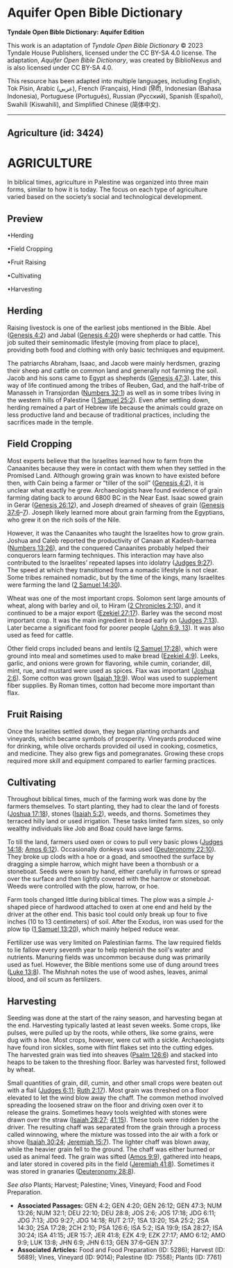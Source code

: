# Aquifer Open Bible Dictionary

**Tyndale Open Bible Dictionary: Aquifer Edition**

This work is an adaptation of *Tyndale Open Bible Dictionary* © 2023 Tyndale House Publishers, licensed under the CC BY\-SA 4\.0 license. The adaptation, *Aquifer Open Bible Dictionary*, was created by BiblioNexus and is also licensed under CC BY\-SA 4\.0\.

This resource has been adapted into multiple languages, including English, Tok Pisin, Arabic (عربي), French (Français), Hindi (हिंदी), Indonesian (Bahasa Indonesia), Portuguese (Português), Russian (Русский), Spanish (Español), Swahili (Kiswahili), and Simplified Chinese (简体中文).



--------------------------------

## Agriculture (id: 3424)

AGRICULTURE
===========

In biblical times, agriculture in Palestine was organized into three main forms, similar to how it is today. The focus on each type of agriculture varied based on the society’s social and technological development.

Preview
-------

•Herding

•Field Cropping

•Fruit Raising

•Cultivating

•Harvesting

Herding
-------

Raising livestock is one of the earliest jobs mentioned in the Bible. Abel ([Genesis 4:2](https://ref.ly/Gen4:2)) and Jabal ([Genesis 4:20](https://ref.ly/Gen4:20)) were shepherds or had cattle. This job suited their seminomadic lifestyle (moving from place to place), providing both food and clothing with only basic techniques and equipment.

The patriarchs Abraham, Isaac, and Jacob were mainly herdsmen, grazing their sheep and cattle on common land and generally not farming the soil. Jacob and his sons came to Egypt as shepherds ([Genesis 47:3](https://ref.ly/Gen47:3)). Later, this way of life continued among the tribes of Reuben, Gad, and the half\-tribe of Manasseh in Transjordan ([Numbers 32:1](https://ref.ly/Num32:1)) as well as in some tribes living in the western hills of Palestine ([1 Samuel 25:2](https://ref.ly/1Sam25:2)). Even after settling down, herding remained a part of Hebrew life because the animals could graze on less productive land and because of traditional practices, including the sacrifices made in the temple.

Field Cropping
--------------

Most experts believe that the Israelites learned how to farm from the Canaanites because they were in contact with them when they settled in the Promised Land. Although growing grain was known to have existed before then, with Cain being a farmer or “tiller of the soil” ([Genesis 4:2](https://ref.ly/Gen4:2)), it is unclear what exactly he grew. Archaeologists have found evidence of grain farming dating back to around 6800 BC in the Near East. Isaac sowed grain in Gerar ([Genesis 26:12](https://ref.ly/Gen26:12)), and Joseph dreamed of sheaves of grain ([Genesis 37:6](https://ref.ly/Gen37:6-Gen37:7)–[7](https://ref.ly/Gen37:6-Gen37:7)). Joseph likely learned more about grain farming from the Egyptians, who grew it on the rich soils of the Nile.

However, it was the Canaanites who taught the Israelites how to grow grain. Joshua and Caleb reported the productivity of Canaan at Kadesh\-barnea ([Numbers 13:26](https://ref.ly/Num13:26)), and the conquered Canaanites probably helped their conquerors learn farming techniques. This interaction may have also contributed to the Israelites' repeated lapses into idolatry ([Judges 9:27](https://ref.ly/Judg9:27)). The speed at which they transitioned from a nomadic lifestyle is not clear. Some tribes remained nomadic, but by the time of the kings, many Israelites were farming the land ([2 Samuel 14:30](https://ref.ly/2Sam14:30)).

Wheat was one of the most important crops. Solomon sent large amounts of wheat, along with barley and oil, to Hiram ([2 Chronicles 2:10](https://ref.ly/2Chr2:10)), and it continued to be a major export ([Ezekiel 27:17](https://ref.ly/Ezek27:17)). Barley was the second most important crop. It was the main ingredient in bread early on ([Judges 7:13](https://ref.ly/Judg7:13)). Later became a significant food for poorer people ([John 6:9, 13](https://ref.ly/John6:9,John6:13)). It was also used as feed for cattle.

Other field crops included beans and lentils ([2 Samuel 17:28](https://ref.ly/2Sam17:28)), which were ground into meal and sometimes used to make bread ([Ezekiel 4:9](https://ref.ly/Ezek4:9)). Leeks, garlic, and onions were grown for flavoring, while cumin, coriander, dill, mint, rue, and mustard were used as spices. Flax was important ([Joshua 2:6](https://ref.ly/Josh2:6)). Some cotton was grown ([Isaiah 19:9](https://ref.ly/Isa19:9)). Wool was used to supplement fiber supplies. By Roman times, cotton had become more important than flax.

Fruit Raising
-------------

Once the Israelites settled down, they began planting orchards and vineyards, which became symbols of prosperity. Vineyards produced wine for drinking, while olive orchards provided oil used in cooking, cosmetics, and medicine. They also grew figs and pomegranates. Growing these crops required more skill and equipment compared to earlier farming practices.

Cultivating
-----------

Throughout biblical times, much of the farming work was done by the farmers themselves. To start planting, they had to clear the land of forests ([Joshua 17:18](https://ref.ly/Josh17:18)), stones ([Isaiah 5:2](https://ref.ly/Isa5:2)), weeds, and thorns. Sometimes they terraced hilly land or used irrigation. These tasks limited farm sizes, so only wealthy individuals like Job and Boaz could have large farms.

To till the land, farmers used oxen or cows to pull very basic plows ([Judges 14:18](https://ref.ly/Judg14:18); [Amos 6:12](https://ref.ly/Amos6:12)). Occasionally donkeys was used ([Deuteronomy 22:10](https://ref.ly/Deut22:10)). They broke up clods with a hoe or a goad, and smoothed the surface by dragging a simple harrow, which might have been a thornbush or a stoneboat. Seeds were sown by hand, either carefully in furrows or spread over the surface and then lightly covered with the harrow or stoneboat. Weeds were controlled with the plow, harrow, or hoe.

Farm tools changed little during biblical times. The plow was a simple J\-shaped piece of hardwood attached to oxen at one end and held by the driver at the other end. This basic tool could only break up four to five inches (10 to 13 centimeters) of soil. After the Exodus, iron was used for the plow tip ([1 Samuel 13:20](https://ref.ly/1Sam13:20)), which mainly helped reduce wear.

Fertilizer use was very limited on Palestinian farms. The law required fields to lie fallow every seventh year to help replenish the soil's water and nutrients. Manuring fields was uncommon because dung was primarily used as fuel. However, the Bible mentions some use of dung around trees ([Luke 13:8](https://ref.ly/Luke13:8)). The Mishnah notes the use of wood ashes, leaves, animal blood, and oil scum as fertilizers.

Harvesting
----------

Seeding was done at the start of the rainy season, and harvesting began at the end. Harvesting typically lasted at least seven weeks. Some crops, like pulses, were pulled up by the roots, while others, like some grains, were dug with a hoe. Most crops, however, were cut with a sickle. Archaeologists have found iron sickles, some with flint flakes set into the cutting edges. The harvested grain was tied into sheaves ([Psalm 126:6](https://ref.ly/Ps126:6)) and stacked into heaps to be taken to the threshing floor. Barley was harvested first, followed by wheat.

Small quantities of grain, dill, cumin, and other small crops were beaten out with a flail ([Judges 6:11](https://ref.ly/Judg6:11); [Ruth 2:17](https://ref.ly/Ruth2:17)). Most grain was threshed on a floor elevated to let the wind blow away the chaff. The common method involved spreading the loosened straw on the floor and driving oxen over it to release the grains. Sometimes heavy tools weighted with stones were drawn over the straw ([Isaiah 28:27](https://ref.ly/Isa28:27); [41:15](https://ref.ly/Isa41:15)). These tools were ridden by the driver. The resulting chaff was separated from the grain through a process called winnowing, where the mixture was tossed into the air with a fork or shove ([Isaiah 30:24](https://ref.ly/Isa30:24); [Jeremiah 15:7](https://ref.ly/Jer15:7)). The lighter chaff was blown away, while the heavier grain fell to the ground. The chaff was either burned or used as animal feed. The grain was sifted ([Amos 9:9](https://ref.ly/Amos9:9)), gathered into heaps, and later stored in covered pits in the field ([Jeremiah 41:8](https://ref.ly/Jer41:8)). Sometimes it was stored in granaries ([Deuteronomy 28:8](https://ref.ly/Deut28:8)).

*See also* Plants; Harvest; Palestine; Vines, Vineyard; Food and Food Preparation.

* **Associated Passages:** GEN 4:2; GEN 4:20; GEN 26:12; GEN 47:3; NUM 13:26; NUM 32:1; DEU 22:10; DEU 28:8; JOS 2:6; JOS 17:18; JDG 6:11; JDG 7:13; JDG 9:27; JDG 14:18; RUT 2:17; 1SA 13:20; 1SA 25:2; 2SA 14:30; 2SA 17:28; 2CH 2:10; PSA 126:6; ISA 5:2; ISA 19:9; ISA 28:27; ISA 30:24; ISA 41:15; JER 15:7; JER 41:8; EZK 4:9; EZK 27:17; AMO 6:12; AMO 9:9; LUK 13:8; JHN 6:9; JHN 6:13; GEN 37:6–GEN 37:7
* **Associated Articles:** Food and Food Preparation (ID: 5286); Harvest (ID: 5689); Vines, Vineyard (ID: 9014); Palestine (ID: 7558); Plants (ID: 7761)

